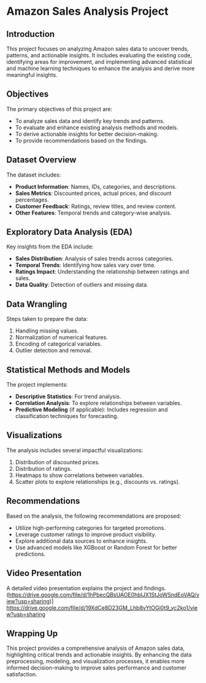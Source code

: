 # Amazon Sales Analysis Project

## Introduction
This project focuses on analyzing Amazon sales data to uncover trends, patterns, and actionable insights. It includes evaluating the existing code, identifying areas for improvement, and implementing advanced statistical and machine learning techniques to enhance the analysis and derive more meaningful insights.

## Objectives
The primary objectives of this project are:
- To analyze sales data and identify key trends and patterns.
- To evaluate and enhance existing analysis methods and models.
- To derive actionable insights for better decision-making.
- To provide recommendations based on the findings.

## Dataset Overview
The dataset includes:
- **Product Information**: Names, IDs, categories, and descriptions.
- **Sales Metrics**: Discounted prices, actual prices, and discount percentages.
- **Customer Feedback**: Ratings, review titles, and review content.
- **Other Features**: Temporal trends and category-wise analysis.

## Exploratory Data Analysis (EDA)
Key insights from the EDA include:
- **Sales Distribution**: Analysis of sales trends across categories.
- **Temporal Trends**: Identifying how sales vary over time.
- **Ratings Impact**: Understanding the relationship between ratings and sales.
- **Data Quality**: Detection of outliers and missing data.

## Data Wrangling
Steps taken to prepare the data:
1. Handling missing values.
2. Normalization of numerical features.
3. Encoding of categorical variables.
4. Outlier detection and removal.

## Statistical Methods and Models
The project implements:
- **Descriptive Statistics**: For trend analysis.
- **Correlation Analysis**: To explore relationships between variables.
- **Predictive Modeling** (if applicable): Includes regression and classification techniques for forecasting.

## Visualizations
The analysis includes several impactful visualizations:
1. Distribution of discounted prices.
2. Distribution of ratings.
3. Heatmaps to show correlations between variables.
4. Scatter plots to explore relationships (e.g., discounts vs. ratings).

## Recommendations
Based on the analysis, the following recommendations are proposed:
- Utilize high-performing categories for targeted promotions.
- Leverage customer ratings to improve product visibility.
- Explore additional data sources to enhance insights.
- Use advanced models like XGBoost or Random Forest for better predictions.

## Video Presentation
A detailed video presentation explains the project and findings. (https://drive.google.com/file/d/1hPbecQBsUAOE0hblJX1StJoWSndEoVAQ/view?usp=sharing)] https://drive.google.com/file/d/19XdCe8D23GM_Lhb8vYtOGi0t9_yc2ko1/view?usp=sharing

## Wrapping Up
This project provides a comprehensive analysis of Amazon sales data, highlighting critical trends and actionable insights. By enhancing the data preprocessing, modeling, and visualization processes, it enables more informed decision-making to improve sales performance and customer satisfaction.
